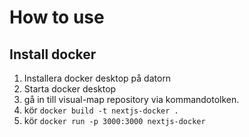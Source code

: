 # How to use

## Install docker

1. Installera docker desktop på datorn
2. Starta docker desktop
3. gå in till visual-map repository via kommandotolken.
4. kör ```docker build -t nextjs-docker .```
5. kör ```docker run -p 3000:3000 nextjs-docker```
